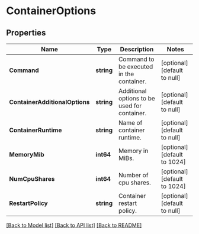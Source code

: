 # ContainerOptions

## Properties
Name | Type | Description | Notes
------------ | ------------- | ------------- | -------------
**Command** | **string** | Command to be executed in the container. | [optional] [default to null]
**ContainerAdditionalOptions** | **string** | Additional options to be used for container. | [optional] [default to null]
**ContainerRuntime** | **string** | Name of container runtime. | [optional] [default to null]
**MemoryMib** | **int64** | Memory in MiBs. | [optional] [default to 1024]
**NumCpuShares** | **int64** | Number of cpu shares. | [optional] [default to 1024]
**RestartPolicy** | **string** | Container restart policy. | [optional] [default to null]

[[Back to Model list]](../README.md#documentation-for-models) [[Back to API list]](../README.md#documentation-for-api-endpoints) [[Back to README]](../README.md)

